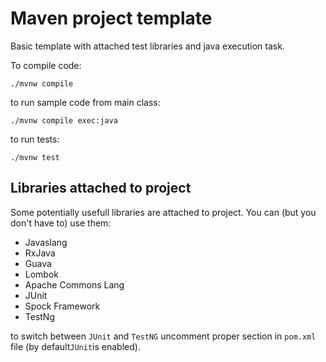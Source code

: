 # Maven project template

Basic template with attached test libraries and java execution task.

To compile code:
```
./mvnw compile
```
to run sample code from main class:
```
./mvnw compile exec:java
```
to run tests:
```
./mvnw test
```

## Libraries attached to project

Some potentially usefull libraries are attached to project. You can (but you don't have to) use them:
* Javaslang
* RxJava
* Guava
* Lombok
* Apache Commons Lang
* JUnit
* Spock Framework
* TestNg

to switch between `JUnit` and `TestNG` uncomment proper section in `pom.xml` file (by default`JUnit`is enabled).

